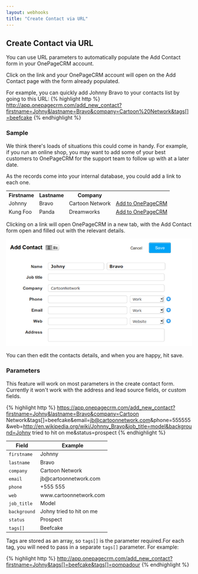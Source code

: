 ```yaml
---
layout: webhooks
title: "Create Contact via URL"
---
```


## Create Contact via URL

You can use URL parameters to automatically populate the Add Contact form in your OnePageCRM account.

Click on the link and your OnePageCRM account will open on the Add Contact page with the form already populated.

For example, you can quickly add Johnny Bravo to your contacts list by going to this URL:
{% highlight http %}
http://app.onepagecrm.com/add_new_contact?firstname=Johny&lastname=Bravo&company=Cartoon%20Network&tags[]=beefcake
{% endhighlight %}

### Sample
We think there's loads of situations this could come in handy. For example, if you run an online shop, you may want to add some of your best customers to OnePageCRM for the support team to follow up with at a later date.

As the records come into your internal database, you could add a link to each one.

<table class="table">
  <thead>
    <tr>
      <th>
        Firstname
      </th>
      <th>
        Lastname
      </th>
      <th>
        Company
      </th>
      <th></th>
    </tr>
    <tr>
      <td>
        Johnny
      </td>
      <td>
        Bravo
      </td>
      <td>
        Cartoon Network
      </td>
      <td>
        <a target="blank" href="http://app.onepagecrm.com/add_new_contact?firstname=Johny&lastname=Bravo&company=Cartoon%20Network">Add to OnePageCRM </a>
      </td>
    </tr>
    <tr>
      <td>
        Kung Foo
      </td>
      <td>
        Panda
      </td>
      <td>
        Dreamworks
      </td>
      <td>
        <a target="blank" href="http://app.onepagecrm.com/add_new_contact?firstname=Kung%20Foo&lastname=Panda&company=Dreamworks">Add to OnePageCRM </a>
      </td>
    </tr>
  </tbody>
</table>

Clicking on a link will open OnePageCRM in a new tab, with the Add Contact form open and filled out with the relevant details.

<img class="img-responsive" src="/img/quickcontact.png"/>

You can then edit the contacts details, and when you are happy, hit save.

### Parameters
This feature will work on most parameters in the create contact form. Currently it won't work with the address and lead source fields, or custom fields.

{% highlight http %}
https://app.onepagecrm.com/add_new_contact?firstname=Johny&lastname=Bravo&company=Cartoon Network&tags[]=beefcake&email=jb@cartoonnetwork.com&phone=555555&web=http://en.wikipedia.org/wiki/Johnny_Bravo&job_title=model&background=Johny tried to hit on me&status=prospect
{% endhighlight %}

<table class="table">
  <thead><tr><th>Field</th><th>Example</th></tr></thead>
  <tbody>
    <tr><td><code>firstname</code></td><td>Johnny</td></tr>
    <tr><td><code>lastname</code></td><td>Bravo</td></tr>
    <tr><td><code>company</code></td><td>Cartoon Network</td></tr>
    <tr><td><code>email</code></td><td>jb@cartoonnetwork.com</td></tr>
    <tr><td><code>phone</code></td><td>+555 555</td></tr>
    <tr><td><code>web</code></td><td>www.cartoonnetwork.com</td></tr>
    <tr><td><code>job_title</code></td><td>Model</td></tr>
    <tr><td><code>background</code></td><td>Johny tried to hit on me</td></tr>
    <tr><td><code>status</code></td><td>Prospect</td></tr>
    <tr><td><code>tags[]</code></td><td>Beefcake</td></tr>
  </tbody>
</table>

Tags are stored as an array, so `tags[]` is the parameter required.For each tag, you will need to pass in a separate `tags[]` parameter. For example:

{% highlight http %}
http://app.onepagecrm.com/add_new_contact?firstname=Johny&tags[]=beefcake&tags[]=pompadour
{% endhighlight %}